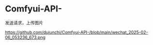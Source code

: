 # Comfyui-API-
发送请求，上传图片

https://github.com/dujunchi/Comfyui-API-/blob/main/wechat_2025-02-06_053236_673.png
